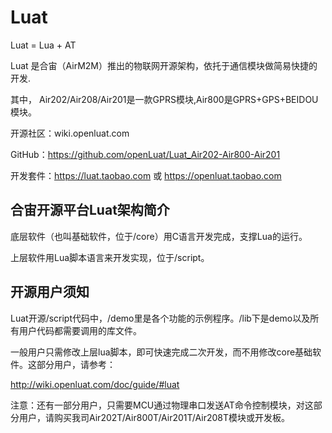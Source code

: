 # Luat

Luat = Lua +  AT  

Luat 是合宙（AirM2M）推出的物联网开源架构，依托于通信模块做简易快捷的开发.

其中， Air202/Air208/Air201是一款GPRS模块,Air800是GPRS+GPS+BEIDOU模块。

开源社区：wiki.openluat.com

GitHub：https://github.com/openLuat/Luat_Air202-Air800-Air201

开发套件：https://luat.taobao.com 或 https://openluat.taobao.com



## 合宙开源平台Luat架构简介


底层软件（也叫基础软件，位于/core）用C语言开发完成，支撑Lua的运行。

上层软件用Lua脚本语言来开发实现，位于/script。 


## 开源用户须知

Luat开源/script代码中，/demo里是各个功能的示例程序。/lib下是demo以及所有用户代码都需要调用的库文件。

一般用户只需修改上层lua脚本，即可快速完成二次开发，而不用修改core基础软件。这部分用户，请参考：

http://wiki.openluat.com/doc/guide/#luat

注意：还有一部分用户，只需要MCU通过物理串口发送AT命令控制模块，对这部分用户，请购买我司Air202T/Air800T/Air201T/Air208T模块或开发板。

